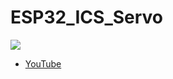 # ESP32_ICS_Servo

![](https://lh3.googleusercontent.com/Jy8OG5pnGHtHKAChQKDTuuDjXwPNM13BluxfY0_yDy7fZAWXwk2OT_tIm8owDzdgsMaTOhHu14qnXZ5R5da2Q9nQT6VOnlzuxojMdkRtiDsa1ez80lLM9dRouYwzZAwYZrNVKasgNg)

* [YouTube](https://www.youtube.com/watch?v=RH2WoBvV4qo)
